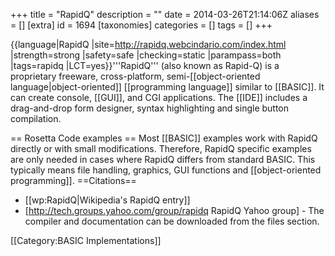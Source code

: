 +++
title = "RapidQ"
description = ""
date = 2014-03-26T21:14:06Z
aliases = []
[extra]
id = 1694
[taxonomies]
categories = []
tags = []
+++

{{language|RapidQ
|site=http://rapidq.webcindario.com/index.html
|strength=strong
|safety=safe
|checking=static
|parampass=both
|tags=rapidq
|LCT=yes}}'''RapidQ''' (also known as Rapid-Q) is a proprietary freeware, cross-platform, semi-[[object-oriented language|object-oriented]] [[programming language]] similar to [[BASIC]]. It can create console, [[GUI]], and CGI applications. The [[IDE]] includes a drag-and-drop form designer, syntax highlighting and single button compilation.

== Rosetta Code examples ==
Most [[BASIC]] examples work with RapidQ directly or with small modifications. Therefore, RapidQ specific examples are only needed in cases where RapidQ differs from standard BASIC. This typically means file handling, graphics, GUI functions and [[object-oriented programming]].
==Citations==
* [[wp:RapidQ|Wikipedia's RapidQ entry]]
* [http://tech.groups.yahoo.com/group/rapidq RapidQ Yahoo group] - The compiler and documentation can be downloaded from the files section.

[[Category:BASIC Implementations]]
